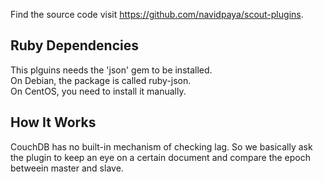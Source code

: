 Find the source code visit <https://github.com/navidpaya/scout-plugins>.
## Ruby Dependencies
This plguins needs the 'json' gem to be installed.                                               
On Debian, the package is called ruby-json.       
On CentOS, you need to install it manually.
## How It Works
CouchDB has no built-in mechanism of checking lag.
So we basically ask the plugin to keep an eye on a certain
document and compare the epoch betweein master and slave.
